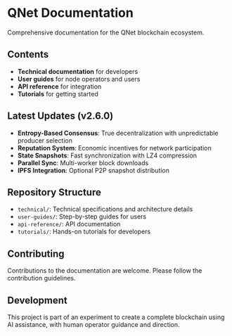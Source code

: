 # QNet Documentation

Comprehensive documentation for the QNet blockchain ecosystem.

## Contents

- **Technical documentation** for developers
- **User guides** for node operators and users
- **API reference** for integration
- **Tutorials** for getting started

## Latest Updates (v2.6.0)

- **Entropy-Based Consensus**: True decentralization with unpredictable producer selection
- **Reputation System**: Economic incentives for network participation
- **State Snapshots**: Fast synchronization with LZ4 compression
- **Parallel Sync**: Multi-worker block downloads
- **IPFS Integration**: Optional P2P snapshot distribution

## Repository Structure

- `technical/`: Technical specifications and architecture details
- `user-guides/`: Step-by-step guides for users
- `api-reference/`: API documentation
- `tutorials/`: Hands-on tutorials for developers

## Contributing

Contributions to the documentation are welcome. Please follow the contribution guidelines.

## Development

This project is part of an experiment to create a complete blockchain using AI assistance,
with human operator guidance and direction.